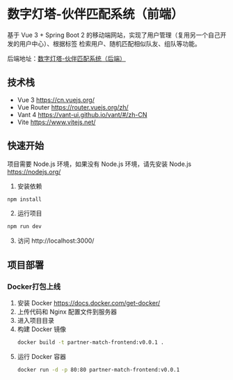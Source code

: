# 数字灯塔-伙伴匹配系统（前端）

基于 Vue 3 + Spring Boot 2 的移动端网站，实现了用户管理（复用另一个自己开发的用户中心）、根据标签
检索用户、随机匹配相似队友、组队等功能。

后端地址：[数字灯塔-伙伴匹配系统（后端）](https://github.com/null920/partner-match-backend)

## 技术栈

- Vue 3 https://cn.vuejs.org/
- Vue Router https://router.vuejs.org/zh/
- Vant 4 https://vant-ui.github.io/vant/#/zh-CN
- Vite https://www.vitejs.net/

## 快速开始

项目需要 Node.js 环境，如果没有 Node.js 环境，请先安装 Node.js https://nodejs.org/

1. 安装依赖

```bash
npm install
```

2. 运行项目

```bash
npm run dev
```

3. 访问 http://localhost:3000/

## 项目部署

### Docker打包上线

1. 安装 Docker https://docs.docker.com/get-docker/
2. 上传代码和 Nginx 配置文件到服务器
3. 进入项目目录
4. 构建 Docker 镜像
   ```bash
   docker build -t partner-match-frontend:v0.0.1 .
   ```
5. 运行 Docker 容器
   ```bash
   docker run -d -p 80:80 partner-match-frontend:v0.0.1
   ```